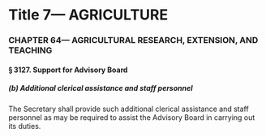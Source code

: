 
# Title 7— AGRICULTURE
### CHAPTER 64— AGRICULTURAL RESEARCH, EXTENSION, AND TEACHING
#### § 3127. Support for Advisory Board
##### (b) Additional clerical assistance and staff personnel

The Secretary shall provide such additional clerical assistance and staff personnel as may be required to assist the Advisory Board in carrying out its duties.
